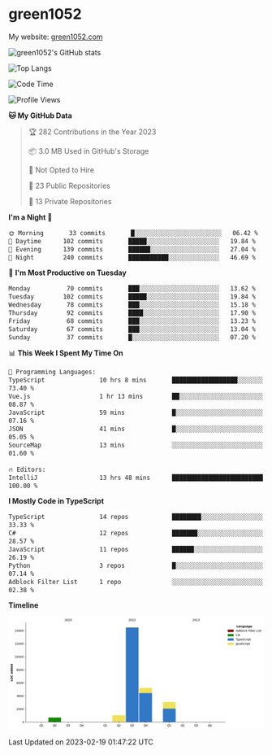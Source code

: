 # green1052

My website: [green1052.com](https://green1052.com)

![green1052's GitHub stats](https://github-readme-stats.vercel.app/api?username=green1052&count_private=true&show_icons=true&theme=city_lights&bg_color=ffffff00&hide_border=true)

![Top Langs](https://github-readme-stats.vercel.app/api/top-langs/?username=green1052&langs_count=15&layout=compact&theme=city_lights&bg_color=ffffff00&hide_border=true)

<!--START_SECTION:waka-->
![Code Time](http://img.shields.io/badge/Code%20Time-46%20hrs%2058%20mins-blue)

![Profile Views](http://img.shields.io/badge/Profile%20Views-0-blue)

**🐱 My GitHub Data** 

> 🏆 282 Contributions in the Year 2023
 > 
> 📦 3.0 MB Used in GitHub's Storage 
 > 
> 🚫 Not Opted to Hire
 > 
> 📜 23 Public Repositories 
 > 
> 🔑 13 Private Repositories  
 > 
**I'm a Night 🦉** 

```text
🌞 Morning       33 commits       █░░░░░░░░░░░░░░░░░░░░░░░░   06.42 % 
🌆 Daytime      102 commits       █████░░░░░░░░░░░░░░░░░░░░   19.84 % 
🌃 Evening      139 commits       ██████░░░░░░░░░░░░░░░░░░░   27.04 % 
🌙 Night        240 commits       ███████████░░░░░░░░░░░░░░   46.69 % 

```
📅 **I'm Most Productive on Tuesday** 

```text
Monday          70 commits       ███░░░░░░░░░░░░░░░░░░░░░░   13.62 % 
Tuesday        102 commits       █████░░░░░░░░░░░░░░░░░░░░   19.84 % 
Wednesday       78 commits       ███░░░░░░░░░░░░░░░░░░░░░░   15.18 % 
Thursday        92 commits       ████░░░░░░░░░░░░░░░░░░░░░   17.90 % 
Friday          68 commits       ███░░░░░░░░░░░░░░░░░░░░░░   13.23 % 
Saturday        67 commits       ███░░░░░░░░░░░░░░░░░░░░░░   13.04 % 
Sunday          37 commits       █░░░░░░░░░░░░░░░░░░░░░░░░   07.20 % 

```


📊 **This Week I Spent My Time On** 

```text
💬 Programming Languages: 
TypeScript               10 hrs 8 mins       ██████████████████░░░░░░░   73.40 % 
Vue.js                   1 hr 13 mins        ██░░░░░░░░░░░░░░░░░░░░░░░   08.87 % 
JavaScript               59 mins             █░░░░░░░░░░░░░░░░░░░░░░░░   07.16 % 
JSON                     41 mins             █░░░░░░░░░░░░░░░░░░░░░░░░   05.05 % 
SourceMap                13 mins             ░░░░░░░░░░░░░░░░░░░░░░░░░   01.60 % 

🔥 Editors: 
IntelliJ                 13 hrs 48 mins      █████████████████████████   100.00 % 

```

**I Mostly Code in TypeScript** 

```text
TypeScript               14 repos            ████████░░░░░░░░░░░░░░░░░   33.33 % 
C#                       12 repos            ███████░░░░░░░░░░░░░░░░░░   28.57 % 
JavaScript               11 repos            ██████░░░░░░░░░░░░░░░░░░░   26.19 % 
Python                   3 repos             █░░░░░░░░░░░░░░░░░░░░░░░░   07.14 % 
Adblock Filter List      1 repo              ░░░░░░░░░░░░░░░░░░░░░░░░░   02.38 % 

```


**Timeline**

![Chart not found](https://raw.githubusercontent.com/green1052/green1052/main/charts/bar_graph.png) 


 Last Updated on 2023-02-19 01:47:22 UTC
<!--END_SECTION:waka-->
